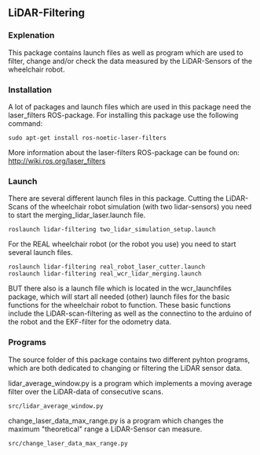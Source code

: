 ## LiDAR-Filtering

### Explenation
This package contains launch files as well as program which are used to filter, change and/or check the data measured by the LiDAR-Sensors of the wheelchair robot.

### Installation
A lot of packages and launch files which are used in this package need the laser_filters ROS-package.
For installing this package use the following command:
```
sudo apt-get install ros-noetic-laser-filters
```
More information about the laser-filters ROS-package can be found on: http://wiki.ros.org/laser_filters

### Launch
There are several different launch files in this package.
Cutting the LiDAR-Scans of the wheelchair robot simulation (with two lidar-sensors) you need to start the merging_lidar_laser.launch file.
```
roslaunch lidar-filtering two_lidar_simulation_setup.launch
```

For the REAL wheelchair robot (or the robot you use) you need to start several launch files.
```
roslaunch lidar-filtering real_robot_laser_cutter.launch
roslaunch lidar-filtering real_wcr_lidar_merging.launch
```
BUT there also is a launch file which is located in the wcr_launchfiles package, which will start all needed (other) launch files for the basic functions for the wheelchair robot to function. These basic functions include the LiDAR-scan-filtering as well as the connectino to the arduino of the robot and the EKF-filter for the odometry data.

### Programs

The source folder of this package contains two different pyhton programs, which are both dedicated to changing or filtering the LiDAR sensor data.

lidar_average_window.py is a program which implements a moving average filter over the LiDAR-data of consecutive scans.
```
src/lidar_average_window.py 
```

change_laser_data_max_range.py is a program which changes the maximum "theoretical" range a LiDAR-Sensor can measure.
```
src/change_laser_data_max_range.py 
```
